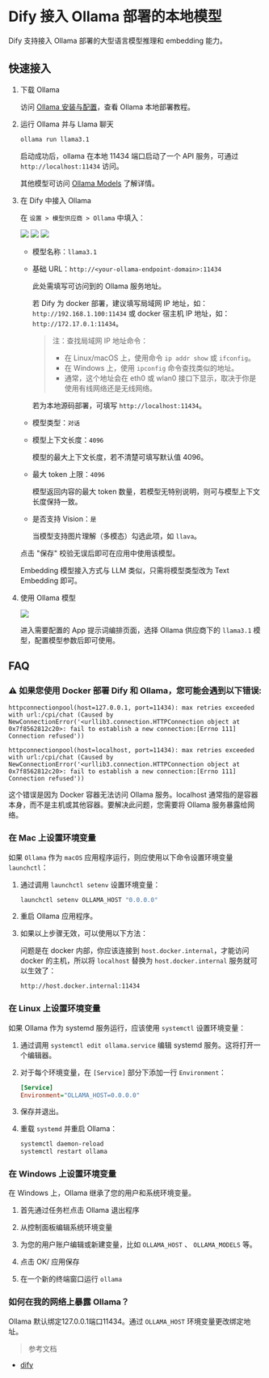 # Dify 接入 Ollama 部署的本地模型

Dify 支持接入 Ollama 部署的大型语言模型推理和 embedding 能力。

## 快速接入


1. 下载 Ollama

   访问 [Ollama 安装与配置](../C2)，查看 Ollama 本地部署教程。

2. 运行 Ollama 并与 Llama 聊天

    ```bash
    ollama run llama3.1
    ```

    启动成功后，ollama 在本地 11434 端口启动了一个 API 服务，可通过 `http://localhost:11434` 访问。

    其他模型可访问 [Ollama Models](https://ollama.ai/library) 了解详情。

3. 在 Dify 中接入 Ollama

   在 `设置 > 模型供应商 > Ollama` 中填入：

   ![](../images/C7-2-1.png)
   ![](../images/C7-2-2.png)
   ![](../images/C7-2-3.png)

   - 模型名称：`llama3.1`
   
   - 基础 URL：`http://<your-ollama-endpoint-domain>:11434`
   
     此处需填写可访问到的 Ollama 服务地址。
   
     若 Dify 为 docker 部署，建议填写局域网 IP 地址，如：`http://192.168.1.100:11434` 或 docker 宿主机 IP 地址，如：`http://172.17.0.1:11434`。
      > 注：查找局域网 IP 地址命令：
      >  - 在 Linux/macOS 上，使用命令 `ip addr show` 或 `ifconfig`。
      >  - 在 Windows 上，使用 `ipconfig` 命令查找类似的地址。
      >  - 通常，这个地址会在 eth0 或 wlan0 接口下显示，取决于你是使用有线网络还是无线网络。     
   
     若为本地源码部署，可填写 `http://localhost:11434`。

   - 模型类型：`对话`

   - 模型上下文长度：`4096`
   
     模型的最大上下文长度，若不清楚可填写默认值 4096。
   
   - 最大 token 上限：`4096`
   
     模型返回内容的最大 token 数量，若模型无特别说明，则可与模型上下文长度保持一致。

   - 是否支持 Vision：`是`
   
     当模型支持图片理解（多模态）勾选此项，如 `llava`。

   点击 "保存" 校验无误后即可在应用中使用该模型。

   Embedding 模型接入方式与 LLM 类似，只需将模型类型改为 Text Embedding 即可。

5. 使用 Ollama 模型

   ![](../images/C7-2-4.png)

   进入需要配置的 App 提示词编排页面，选择 Ollama 供应商下的 `llama3.1` 模型，配置模型参数后即可使用。

## FAQ

### ⚠️ 如果您使用 Docker 部署 Dify 和 Ollama，您可能会遇到以下错误:

```
httpconnectionpool(host=127.0.0.1, port=11434): max retries exceeded with url:/cpi/chat (Caused by NewConnectionError('<urllib3.connection.HTTPConnection object at 0x7f8562812c20>: fail to establish a new connection:[Errno 111] Connection refused'))

httpconnectionpool(host=localhost, port=11434): max retries exceeded with url:/cpi/chat (Caused by NewConnectionError('<urllib3.connection.HTTPConnection object at 0x7f8562812c20>: fail to establish a new connection:[Errno 111] Connection refused'))
```

这个错误是因为 Docker 容器无法访问 Ollama 服务。localhost 通常指的是容器本身，而不是主机或其他容器。要解决此问题，您需要将 Ollama 服务暴露给网络。

### 在 Mac 上设置环境变量

如果 `Ollama` 作为 `macOS` 应用程序运行，则应使用以下命令设置环境变量`launchctl`：

1. 通过调用 `launchctl setenv` 设置环境变量：

    ```bash
    launchctl setenv OLLAMA_HOST "0.0.0.0"
    ```

2. 重启 Ollama 应用程序。

3. 如果以上步骤无效，可以使用以下方法：

    问题是在 docker 内部，你应该连接到 `host.docker.internal`，才能访问 docker 的主机，所以将 `localhost` 替换为 `host.docker.internal` 服务就可以生效了：

    ```bash
    http://host.docker.internal:11434
    ```

### 在 Linux 上设置环境变量

如果 Ollama 作为 systemd 服务运行，应该使用 `systemctl` 设置环境变量：

1. 通过调用 `systemctl edit ollama.service` 编辑 systemd 服务。这将打开一个编辑器。

2. 对于每个环境变量，在 `[Service]` 部分下添加一行 `Environment`：

    ```ini
    [Service]
    Environment="OLLAMA_HOST=0.0.0.0"
    ```

3. 保存并退出。

4. 重载 `systemd` 并重启 Ollama：

   ```bash
   systemctl daemon-reload
   systemctl restart ollama
   ```

### 在 Windows 上设置环境变量

在 Windows 上，Ollama 继承了您的用户和系统环境变量。

1. 首先通过任务栏点击 Ollama 退出程序

2. 从控制面板编辑系统环境变量

3. 为您的用户账户编辑或新建变量，比如 `OLLAMA_HOST` 、 `OLLAMA_MODELS` 等。

4. 点击 OK/ 应用保存

5. 在一个新的终端窗口运行 `ollama`

### 如何在我的网络上暴露 Ollama？

 Ollama 默认绑定127.0.0.1端口11434。通过 `OLLAMA_HOST` 环境变量更改绑定地址。

> 参考文档
- [dify](https://docs.dify.ai/)


